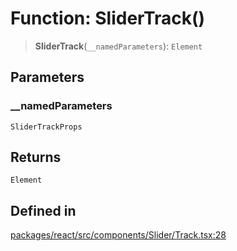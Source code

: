 # Function: SliderTrack()

> **SliderTrack**(`__namedParameters`): `Element`

## Parameters

### \_\_namedParameters

`SliderTrackProps`

## Returns

`Element`

## Defined in

[packages/react/src/components/Slider/Track.tsx:28](https://github.com/m1m0zzz/tremolo-ui/blob/7d11785da2668f64368eae498b8e04db28c30096/packages/react/src/components/Slider/Track.tsx#L28)
